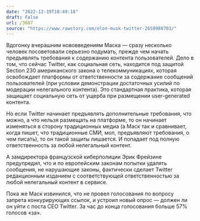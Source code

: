 ```yaml
---
date: "2022-12-19T10:49:18"
draft: False
url: /3687
source: "https://www.rawstory.com/elon-musk-twitter-2658980703/"
---
```


Вдогонку вчерашним нововведениям Маска — сразу несколько человек посоветовали серьезно подумать, прежде чем начать предъявлять требования к содержанию контента пользователей. Дело в том, что сейчас Twitter, как социальная сеть, находится под защитой Section 230 американского закона о телекоммуникациях, которая освобождает платформы от ответственности за содержание сообщений пользователей (при условии демонстрации достаточных усилий по модерации нелегального контента). Это стандартная практика, которая защищает социальную сеть от ущерба при размещении user-generated контента. 

Но если Twitter начинает предъявлять дополнительные требования, что можно, а что нельзя размещать на платформе, то он начинает изменяться в сторону традиционных медиа (а Маск так и сравнивает, когда пишет, что традиционные СМИ, мол, предъявляют требования, о чем писать), то он такой защиты лишается. И попадает под полную ответственность за любой нелегальный контент.

А замдиректора французской киберполиции Эрик Фрейзине предупредил, что и по европейским законам попытки удалять сообщения, не нарушающие законы, фактически сделает Twitter редакционным изданием с соответствующей ответственностью за любой нелегальный контент в сервисе.

Пока же Маск извинился, что не провел голосования по вопросу запрета конкурирующих ссылок, и устроил новый опрос — должен ли он уйти с поста CEO Twitter. За час до конца голосования больше 57% голосов «за».
